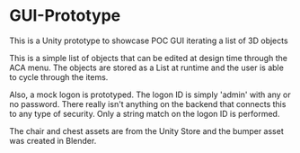 # GUI-Prototype
This is a Unity prototype to showcase POC GUI iterating a list of 3D objects

This is a simple list of objects that can be edited at design time through the ACA menu. The objects are stored as a List at runtime and the user is able to cycle through the items.

Also, a mock logon is prototyped. The logon ID is simply 'admin' with any or no password. There really isn't anything on the backend that connects this to any type of security. Only a string match on the logon ID is performed.

The chair and chest assets are from the Unity Store and the bumper asset was created in Blender.
